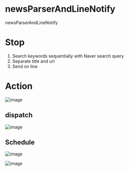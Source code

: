 # newsParserAndLineNotify
newsParserAndLineNotify

# Stop
1. Search keywords sequentially with Naver search query
2. Separate title and url
3. Send on line

# Action
![image](https://user-images.githubusercontent.com/22079767/147119774-4c2688e9-19a5-4c8d-a4b2-71ed38945375.png)

## dispatch
![image](https://user-images.githubusercontent.com/22079767/147118371-ddbe0236-7a2f-4791-947b-30ad7f02f95d.png)

## Schedule
![image](https://user-images.githubusercontent.com/22079767/147119830-cfb64a55-a006-4d35-9cdd-15c47df0807c.png)


![image](https://user-images.githubusercontent.com/22079767/147117399-e57878d0-b4c3-4eda-8a57-229e42827bea.png)
